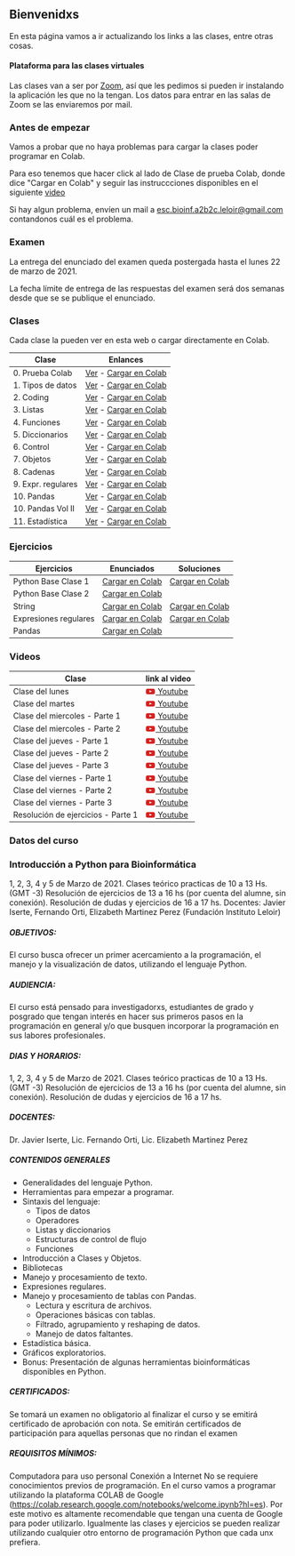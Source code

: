 ## Bienvenidxs

En esta página vamos a ir actualizando los links a las clases, entre otras cosas.


#### Plataforma para las clases virtuales
Las clases van a ser por [Zoom](https://zoom.us/download), así que les pedimos si pueden ir instalando la aplicación les que no la tengan.
Los datos para entrar en las salas de Zoom se las enviaremos por mail.


### Antes de empezar
Vamos a probar que no haya problemas para cargar la clases poder programar en Colab.

Para eso tenemos que hacer click al lado de Clase de prueba Colab, donde dice "Cargar en Colab" y seguir las instruccciones disponibles en el siguiente [video](https://www.youtube.com/watch?v=fM6hGtiTFdY)


Si hay algun problema,  envíen un mail a esc.bioinf.a2b2c.leloir@gmail.com contandonos cuál es el problema.


### Examen

La entrega del enunciado del examen queda postergada hasta el lunes 22 de marzo de 2021.

La fecha límite de entrega de las respuestas del examen será dos semanas desde
que se se publique el enunciado.

### Clases
Cada clase la pueden ver en esta web o cargar directamente en Colab.


| Clase | Enlances |
| --    | ------   |
| 0. Prueba Colab | [Ver](https://python2021leloir.github.io/clases/prueba_colab) - [Cargar en Colab](https://colab.research.google.com/github/Ferorti/escuela2021/blob/main/clases/Prueba_Colab.ipynb) |
| 1. Tipos de datos | [Ver](https://python2021leloir.github.io/clases/clase_01_tipos_de_datos) - [Cargar en Colab](https://colab.research.google.com/github/Ferorti/escuela2021/blob/main/clases/clase_01_tipos_de_datos.ipynb) |
| 2. Coding | [Ver](https://python2021leloir.github.io/clases/clase_02_coding) - [Cargar en Colab](https://colab.research.google.com/github/Ferorti/escuela2021/blob/main/clases/clase_02_coding.ipynb) |
| 3. Listas | [Ver](https://python2021leloir.github.io/clases/clase_03_listas) - [Cargar en Colab](https://colab.research.google.com/github/Ferorti/escuela2021/blob/main/clases/clase_03_listas.ipynb) |
| 4. Funciones | [Ver](https://python2021leloir.github.io/clases/clase_04_funciones) - [Cargar en Colab](https://colab.research.google.com/github/Ferorti/escuela2021/blob/main/clases/clase_04_funciones.ipynb) |
| 5. Diccionarios | [Ver](https://python2021leloir.github.io/clases/clase_05_diccionarios) - [Cargar en Colab](https://colab.research.google.com/github/Ferorti/escuela2021/blob/main/clases/clase_05_diccionarios.ipynb) |
| 6. Control | [Ver](https://python2021leloir.github.io/clases/clase_06_control_de_flujo) - [Cargar en Colab](https://colab.research.google.com/github/Ferorti/escuela2021/blob/main/clases/clase_06_control_de_flujo.ipynb) |
| 7. Objetos | [Ver](https://python2021leloir.github.io/clases/clase_07_clases_y_objetos) - [Cargar en Colab](https://colab.research.google.com/github/Ferorti/escuela2021/blob/main/clases/clase_07_clases_y_objetos.ipynb) |
| 8. Cadenas | [Ver](https://python2021leloir.github.io/clases/clase_08_manejo_cadenas) - [Cargar en Colab](https://colab.research.google.com/github/Ferorti/escuela2021/blob/main/clases/clase_08_manejo_cadenas.ipynb) |
| 9. Expr. regulares | [Ver](https://python2021leloir.github.io/clases/clase_09_expresiones_regulares) - [Cargar en Colab](https://colab.research.google.com/github/Ferorti/escuela2021/blob/main/clases/clase_09_expresiones_regulares.ipynb) |
| 10. Pandas | [Ver](https://python2021leloir.github.io/clases/clase_10_pandas) - [Cargar en Colab](https://colab.research.google.com/github/Ferorti/escuela2021/blob/main/clases/clase_xx_pandas.ipynb) |
| 10. Pandas Vol II | [Ver](https://python2021leloir.github.io/clases/clase_10_pandas) - [Cargar en Colab](https://colab.research.google.com/github/Ferorti/escuela2021/blob/main/clases/clase_11_pandas.ipynb) |
| 11. Estadística | [Ver](https://python2021leloir.github.io/clases/clase_11_stats) - [Cargar en Colab](https://colab.research.google.com/github/Ferorti/escuela2021/blob/main/clases/clase_11_stats.ipynb) |


### Ejercicios

| Ejercicios | Enunciados | Soluciones |
| -- | -- | ----------------- |
| Python Base Clase 1| [Cargar en Colab](https://colab.research.google.com/github/Ferorti/escuela2021/blob/main/ejercicios/ejercicios_python_base.ipynb) | [Cargar en Colab](https://colab.research.google.com/github/Ferorti/escuela2021/blob/main/respuesta_ejercicios/ejercicios_python_base.ipynb) |
| Python Base Clase 2 | [Cargar en Colab](https://colab.research.google.com/github/Ferorti/escuela2021/blob/main/ejercicios/ejercicios_clase_2.ipynb) ||
| String | [Cargar en Colab](https://colab.research.google.com/github/Ferorti/escuela2021/blob/main/ejercicios/cadenas.ipynb) |[Cargar en Colab](https://colab.research.google.com/github/Ferorti/escuela2021/blob/main/respuesta_ejercicios/cadenas.ipynb)|
| Expresiones regulares | [Cargar en Colab](https://colab.research.google.com/github/Ferorti/escuela2021/blob/main/ejercicios/expresiones_regulares.ipynb) |[Cargar en Colab](https://colab.research.google.com/github/Ferorti/escuela2021/blob/main/respuesta_ejercicios/expresiones_regulares.ipynb) |
| Pandas | [Cargar en Colab](https://colab.research.google.com/github/Ferorti/escuela2021/blob/main/ejercicios/ejericios_pandas.ipynb) |

### Videos

| Clase | link al video |
| --    | ---           |
| Clase del lunes | [<img src="https://raw.githubusercontent.com/python2021leloir/python2021leloir.github.io/master/yt.png" width="18" height="10" /> Youtube](https://youtu.be/Z25m0q-sOjc) |
| Clase del martes | [<img src="https://raw.githubusercontent.com/python2021leloir/python2021leloir.github.io/master/yt.png" width="18" height="10" /> Youtube](https://youtu.be/ivuTPZUUq18)
| Clase del miercoles - Parte 1 | [<img src="https://raw.githubusercontent.com/python2021leloir/python2021leloir.github.io/master/yt.png" width="18" height="10" /> Youtube](https://youtu.be/SFTE3F7NC2o)
| Clase del miercoles - Parte 2 | [<img src="https://raw.githubusercontent.com/python2021leloir/python2021leloir.github.io/master/yt.png" width="18" height="10" /> Youtube](https://youtu.be/aRDqMcxloMQ)
| Clase del jueves - Parte 1 | [<img src="https://raw.githubusercontent.com/python2021leloir/python2021leloir.github.io/master/yt.png" width="18" height="10" /> Youtube](https://youtu.be/MrIDJPXSoCw)
| Clase del jueves - Parte 2 | [<img src="https://raw.githubusercontent.com/python2021leloir/python2021leloir.github.io/master/yt.png" width="18" height="10" /> Youtube](https://youtu.be/M3rQVKd69Eg)
| Clase del jueves - Parte 3 | [<img src="https://raw.githubusercontent.com/python2021leloir/python2021leloir.github.io/master/yt.png" width="18" height="10" /> Youtube](https://youtu.be/wWG4ANDi5lw)
| Clase del viernes - Parte 1 | [<img src="https://raw.githubusercontent.com/python2021leloir/python2021leloir.github.io/master/yt.png" width="18" height="10" /> Youtube](https://youtu.be/06x2puLMFhM)
| Clase del viernes - Parte 2 | [<img src="https://raw.githubusercontent.com/python2021leloir/python2021leloir.github.io/master/yt.png" width="18" height="10" /> Youtube](https://youtu.be/iM4HRTK6Ba0)
| Clase del viernes - Parte 3 | [<img src="https://raw.githubusercontent.com/python2021leloir/python2021leloir.github.io/master/yt.png" width="18" height="10" /> Youtube](https://youtu.be/yF3foEmj6-o)
| Resolución de ejercicios - Parte 1 | [<img src="https://raw.githubusercontent.com/python2021leloir/python2021leloir.github.io/master/yt.png" width="18" height="10" /> Youtube](https://youtu.be/ouo21MxJEJw)

### Datos del curso

### Introducción a Python para Bioinformática
1, 2, 3, 4 y 5 de Marzo de 2021.
Clases teórico practicas de 10 a 13 Hs. (GMT -3)
Resolución de ejercicios de 13 a 16 hs (por cuenta del alumne, sin conexión).
Resolución de dudas y ejercicios de 16 a 17 hs.
Docentes: Javier Iserte, Fernando Orti, Elizabeth Martinez Perez (Fundación Instituto Leloir)

##### OBJETIVOS:
El curso busca ofrecer un primer acercamiento a la programación, el manejo y la visualización de datos, utilizando el lenguaje Python.  
 
##### AUDIENCIA:
El curso está pensado para investigadorxs,  estudiantes de grado y posgrado que tengan interés en hacer sus primeros pasos en la programación en general y/o que busquen incorporar la programación en sus labores profesionales.

##### DIAS Y HORARIOS:
1, 2, 3, 4 y 5 de Marzo de 2021.
Clases teórico practicas de 10 a 13 Hs. (GMT -3)
Resolución de ejercicios de 13 a 16 hs (por cuenta del alumne, sin conexión).
Resolución de dudas y ejercicios de 16 a 17 hs.

##### DOCENTES:
Dr. Javier Iserte, Lic. Fernando Orti, Lic. Elizabeth Martinez Perez

##### CONTENIDOS GENERALES

* Generalidades del lenguaje Python.
* Herramientas para empezar a programar.
* Sintaxis del lenguaje:
  * Tipos de datos
  * Operadores
  * Listas y diccionarios
  * Estructuras de control de flujo
  * Funciones
* Introducción a Clases y Objetos.
* Bibliotecas
* Manejo y procesamiento de texto.
* Expresiones regulares.
* Manejo y procesamiento de tablas con Pandas.
  * Lectura y escritura de archivos.
  * Operaciones básicas con tablas.
  * Filtrado, agrupamiento y reshaping de datos.
  * Manejo de datos faltantes.
* Estadística básica.
* Gráficos exploratorios.
* Bonus: Presentación de algunas herramientas bioinformáticas disponibles en Python.

##### CERTIFICADOS:
Se tomará un examen no obligatorio al finalizar el curso y se emitirá certificado de aprobación con nota.
Se emitirán certificados de participación para aquellas personas que no rindan el examen

##### REQUISITOS MÍNIMOS:
Computadora para uso personal
Conexión a Internet
No se requiere conocimientos previos de programación.
En el curso vamos a programar utilizando la plataforma COLAB de Google (https://colab.research.google.com/notebooks/welcome.ipynb?hl=es).
Por este motivo es altamente recomendable que tengan una cuenta de Google para poder utilizarlo.
Igualmente las clases y ejercicios se pueden realizar utilizando cualquier otro entorno de programación Python que cada unx prefiera.

